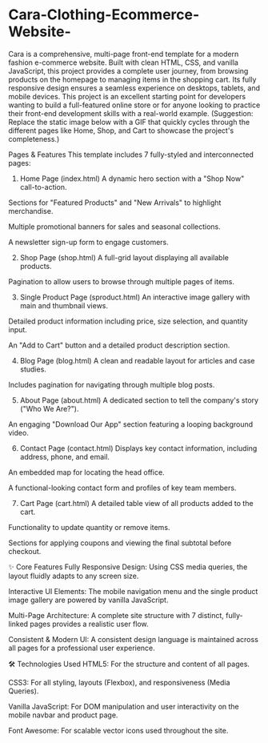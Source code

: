 # Cara-Clothing-Ecommerce-Website-
Cara is a comprehensive, multi-page front-end template for a modern fashion e-commerce website. Built with clean HTML, CSS, and vanilla JavaScript, this project provides a complete user journey, from browsing products on the homepage to managing items in the shopping cart. Its fully responsive design ensures a seamless experience on desktops, tablets, and mobile devices.
This project is an excellent starting point for developers wanting to build a full-featured online store or for anyone looking to practice their front-end development skills with a real-world example.
(Suggestion: Replace the static image below with a GIF that quickly cycles through the different pages like Home, Shop, and Cart to showcase the project's completeness.)

Pages & Features
This template includes 7 fully-styled and interconnected pages:

1. Home Page (index.html)
A dynamic hero section with a "Shop Now" call-to-action.

Sections for "Featured Products" and "New Arrivals" to highlight merchandise.

Multiple promotional banners for sales and seasonal collections.

A newsletter sign-up form to engage customers.

2. Shop Page (shop.html)
A full-grid layout displaying all available products.

Pagination to allow users to browse through multiple pages of items.

3. Single Product Page (sproduct.html)
An interactive image gallery with main and thumbnail views.

Detailed product information including price, size selection, and quantity input.

An "Add to Cart" button and a detailed product description section.

4. Blog Page (blog.html)
A clean and readable layout for articles and case studies.

Includes pagination for navigating through multiple blog posts.

5. About Page (about.html)
A dedicated section to tell the company's story ("Who We Are?").

An engaging "Download Our App" section featuring a looping background video.

6. Contact Page (contact.html)
Displays key contact information, including address, phone, and email.

An embedded map for locating the head office.

A functional-looking contact form and profiles of key team members.

7. Cart Page (cart.html)
A detailed table view of all products added to the cart.

Functionality to update quantity or remove items.

Sections for applying coupons and viewing the final subtotal before checkout.

✨ Core Features
Fully Responsive Design: Using CSS media queries, the layout fluidly adapts to any screen size.

Interactive UI Elements: The mobile navigation menu and the single product image gallery are powered by vanilla JavaScript.

Multi-Page Architecture: A complete site structure with 7 distinct, fully-linked pages provides a realistic user flow.

Consistent & Modern UI: A consistent design language is maintained across all pages for a professional user experience.

🛠️ Technologies Used
HTML5: For the structure and content of all pages.

CSS3: For all styling, layouts (Flexbox), and responsiveness (Media Queries).

Vanilla JavaScript: For DOM manipulation and user interactivity on the mobile navbar and product page.

Font Awesome: For scalable vector icons used throughout the site.
